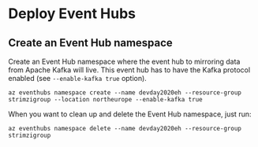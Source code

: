 # Deploy Event Hubs

## Create an Event Hub namespace

Create an Event Hub namespace where the event hub to mirroring data from Apache Kafka will live.
This event hub has to have the Kafka protocol enabled (see `--enable-kafka true` option).

```shell
az eventhubs namespace create --name devday2020eh --resource-group strimzigroup --location northeurope --enable-kafka true
```

When you want to clean up and delete the Event Hub namespace, just run:

```shell
az eventhubs namespace delete --name devday2020eh --resource-group strimzigroup
```